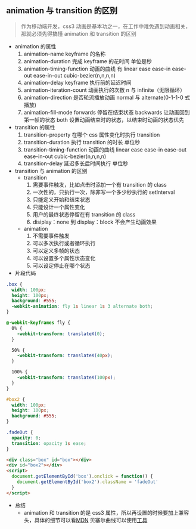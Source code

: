 ## animation 与 transition 的区别

> 作为移动端开发，css3 动画是基本功之一，在工作中难免遇到动画相关，那就必须先得搞懂 animation 和 transition 的区别

- animation 的属性
  1. animation-name keyframe 的名称
  2. animation-duration 完成 keyframe 的花时间 单位是秒
  3. animation-timing-function 动画的曲线 有 linear ease ease-in ease-out ease-in-out cubic-bezier(n,n,n,n)
  4. animation-delay keyframe 执行前的延迟时间
  5. animation-iteration-count 动画执行的次数 n 与 infinite（无限循环）
  6. animation-direction 是否轮流播放动画 normal 与 alternate(0-1-1-0 式播放)
  7. animation-fill-mode forwards 停留在结束状态 backwards 让动画回到第一帧的状态 both 设置动画结束时的状态，以结束时动画的状态优先
- transition 的属性
  1. transition-property 在哪个 css 属性变化时执行 transition
  2. transition-duration 执行 transition 的时长 单位秒
  3. transition-timing-function 动画的曲线 linear ease ease-in ease-out ease-in-out cubic-bezier(n,n,n,n)
  4. transition-delay 延迟多长后时间执行 单位秒
- transition 与 animation 的区别
  - transition
    1. 需要事件触发，比如点击时添加一个有 transition 的 class
    2. 一次性的，只执行一次，除非写一个多少秒执行的 setInterval
    3. 只能定义开始和结束状态
    4. 只能设计一个属性变化
    5. 用户的最终状态停留在有 transition 的 class
    6. disiplay：none 到 display：block 不会产生动画效果
  - animation
    1. 不需要事件触发
    2. 可以多次执行或者循环执行
    3. 可以定义多帧的状态
    4. 可以设置多个属性状态变化
    5. 可以设定停止在哪个状态
- 片段代码

```css
.box {
  width: 100px;
  height: 100px;
  background: #555;
  -webkit-animation: fly 1s linear 1s 3 alternate both;
}

@-webkit-keyframes fly {
  0% {
    -webkit-transform: translateX(0);
  }

  50% {
    -webkit-transform: translateX(40px);
  }

  100% {
    -webkit-transform: translateX(100px);
  }
}

#box2 {
  width: 100px;
  height: 100px;
  background: #555;
}

.fadeOut {
  opacity: 0;
  transition: opacity 1s ease;
}
```

```html
<div class="box" id="box"></div>
<div id="box2"></div>
<script>
  document.getElementById('box').onclick = function() {
    document.getElementById('box2').className = 'fadeOut'
  }
</script>
```

- 总结
  - animation 和 transition 的是 css3 属性，所以再设置的时候要加上兼容头，具体的细节可以看[MDN](https://developer.mozilla.org/zh-CN/docs/Web/CSS/animation) 贝塞尔曲线可以使用[工具](http://cubic-bezier.com/#.17,.67,.83,.67)
